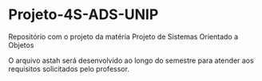 # Projeto-4S-ADS-UNIP
Repositório com o projeto da matéria Projeto de Sistemas Orientado a Objetos

O arquivo astah será desenvolvido ao longo do semestre para atender aos requisitos solicitados pelo professor.
